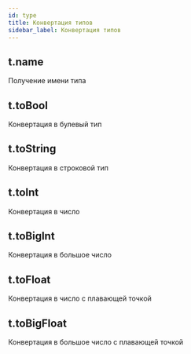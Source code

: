 ```yaml
---
id: type
title: Конвертация типов
sidebar_label: Конвертация типов
---
```

## t.name
Получение имени типа

## t.toBool
Конвертация в булевый тип

## t.toString
Конвертация в строковой тип

## t.toInt
Конвертация в число

## t.toBigInt
Конвертация в большое число

## t.toFloat
Конвертация в число с плавающей точкой

## t.toBigFloat
Конвертация в большое число с плавающей точкой